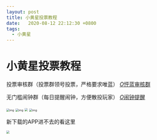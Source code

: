 ```yaml
---
layout: post
title: 小黄星投票教程
date:   2020-08-12 22:12:30 +0800
tags:
  - 小黄星
---
```


# 小黄星投票教程

投票审核群（投票群领号投票，严格要求唯蓝） [*O*怦蓝审核群](http://t.cn/A6PdSjUO) 

无门槛闹钟群（每日提醒闹钟，方便散投玩家） [*O*闹钟提醒](http://t.cn/A6Pd9pPP)

<img src="https://cdn.jsdelivr.net/gh/penglanxindong1106/pic/007ZZwvGgy1ggfixccrx9j30yq2p87wd.jpg" alt="img" style="zoom:50%;" />

<img src="https://cdn.jsdelivr.net/gh/penglanxindong1106/pic/007ZZwvGgy1ggfixcwqasj30u023s4cj.jpg" alt="img" style="zoom:50%;" />

<img src="https://cdn.jsdelivr.net/gh/penglanxindong1106/pic/007ZZwvGgy1ggfixcwqasj30u023s4cj.jpg" style="zoom:50%;" />

<img src="https://cdn.jsdelivr.net/gh/penglanxindong1106/pic/007ZZwvGgy1ggfixdddwcj31wx2pgws8.jpg" alt="img" style="zoom:50%;" />

新下载的APP进不去的看这里

<img src="https://cdn.jsdelivr.net/gh/penglanxindong1106/pic/007ZZwvGgy1ghtrdlb651j30n01dsn0e.jpg" style="zoom:50%;" />